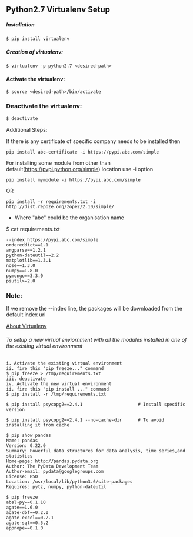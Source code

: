 ## Python2.7 Virtualenv Setup

##### Installation
```
$ pip install virtualenv
```

##### Creation of virtualenv:
```
$ virtualenv -p python2.7 <desired-path>
```

#### Activate the virtualenv:
```
$ source <desired-path>/bin/activate
```

### Deactivate the virtualenv:
```bash
$ deactivate
```

Additional Steps:

If there is any certificate of specific company needs to be installed then

```pip install abc-certificate -i https://pypi.abc.com/simple```

For installing some module from other than default(https://pypi.python.org/simple) location use -i option

```pip install mymodule -i https://pypi.abc.com/simple```

OR

```pip install -r requirements.txt -i http://dist.repoze.org/zope2/2.10/simple/```

* Where "abc" could be the organisation name

$ cat requirements.txt 
```
--index https://pypi.abc.com/simple
ordereddict==1.1 
argparse==1.2.1 
python-dateutil==2.2 
matplotlib==1.3.1 
nose==1.3.0 
numpy==1.8.0 
pymongo==3.3.0 
psutil>=2.0
```

### Note:
If we remove the --index line, the packages will be downloaded from the default index url

[About Virtualenv](https://virtualenv.pypa.io/en/stable/)

###### To setup a new virtual enviornment with all the modules installed in one of the existing virtual environment #####

```
i. Activate the existing virtual environment
ii. fire this "pip freeze..." command
$ pip freeze > /tmp/requirements.txt
iii. deactivate
iv. Activate the new virtual environment
ii. fire this "pip install ..." command
$ pip install -r /tmp/requirements.txt
```


```
$ pip install psycopg2==2.4.1                     # Install specific version

$ pip install psycopg2==2.4.1 --no-cache-dir      # To avoid installing it from cache
```

```
$ pip show pandas
Name: pandas
Version: 0.22.0
Summary: Powerful data structures for data analysis, time series,and statistics
Home-page: http://pandas.pydata.org
Author: The PyData Development Team
Author-email: pydata@googlegroups.com
License: BSD
Location: /usr/local/lib/python3.6/site-packages
Requires: pytz, numpy, python-dateutil
```


```
$ pip freeze
absl-py==0.1.10
agate==1.6.0
agate-dbf==0.2.0
agate-excel==0.2.1
agate-sql==0.5.2
appnope==0.1.0
```
